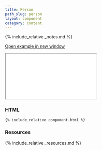 ```yaml
---
title: Person
path_slug: person
layout: component
category: content
---
```


{% include_relative _notes.md %}

<a href="{{ site.baseurl }}/component/{{ page.path_slug }}/example.html" target="_blank" class="example-link">Open example in new window</a>
<iframe class="large" src="{{ site.baseurl}}/component/{{ page.path_slug }}/example.html"></iframe>

<h3>HTML</h3>

```html
{% include_relative component.html %}
```

<h3>Resources</h3>

{% include_relative _resources.md %}
